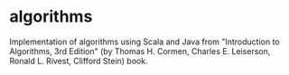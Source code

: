 algorithms
==========
Implementation of algorithms using Scala and Java from "Introduction to Algorithms, 3rd Edition" 
(by Thomas H. Cormen, Charles E. Leiserson, Ronald L. Rivest, Clifford Stein) book.

